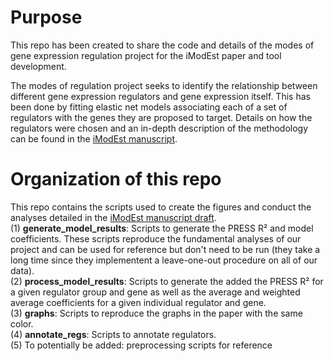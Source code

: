 # Purpose
This repo has been created to share the code and details of the modes of gene expression regulation project for the iModEst paper and tool development. 

The modes of regulation project seeks to identify the relationship between different gene expression regulators and gene expression itself. This has been done by fitting elastic net models associating each of a set of regulators with the genes they are proposed to target. Details on how the regulators were chosen and an in-depth description of the methodology can be found in the [iModEst manuscript](https://docs.google.com/document/d/1Cr4qanLEvsm4gJR2_z3cMIneZFDzSYjcFGg4n0TVO1s/edit?usp=sharing). 

# Organization of this repo 
This repo contains the scripts used to create the figures and conduct the analyses detailed in the [iModEst manuscript draft](https://docs.google.com/document/d/1Cr4qanLEvsm4gJR2_z3cMIneZFDzSYjcFGg4n0TVO1s/edit?usp=sharing). \
   (1) **generate_model_results**: Scripts to generate the PRESS R&#x00B2; and model coefficients. These scripts reproduce the fundamental analyses of our project and can be used for reference but don't need to be run (they take a long time since they implementent a leave-one-out procedure on all of our data). \
   (2) **process_model_results**: Scripts to generate the added the PRESS R&#x00B2; for a given regulator group and gene as well as the average and weighted average coefficients for a given individual regulator and gene.\
   (3) **graphs**: Scripts to reproduce the graphs in the paper with the same color. \
   (4) **annotate_regs**: Scripts to annotate regulators. \
   (5) To potentially be added: preprocessing scripts for reference
